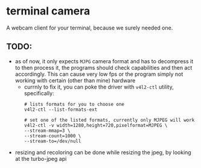 # terminal camera

A webcam client for your terminal, because we surely needed one.

## TODO:

* as of now, it only expects `MJPG` camera format and has to decompress it to
  then process it, the programs should check capabilities and then act
  accordingly. This can cause very low fps or the program simply not working
  with certain (other than mine) hardware
  * currnly to fix it, you can poke the driver with `v4l2-ctl` utility,
    specifically:
    ```
    # lists formats for you to choose one
    v4l2-ctl --list-formats-ext

    # set one of the listed formats, currently only MJPEG will work
    v4l2-ctl -v width=1280,height=720,pixelformat=MJPEG \
    --stream-mmap=3 \
    --stream-count=1000 \
    --stream-to=/dev/null
    ```
* resizing and recoloring can be done while resizing the jpeg, by looking at the
  turbo-jpeg api
